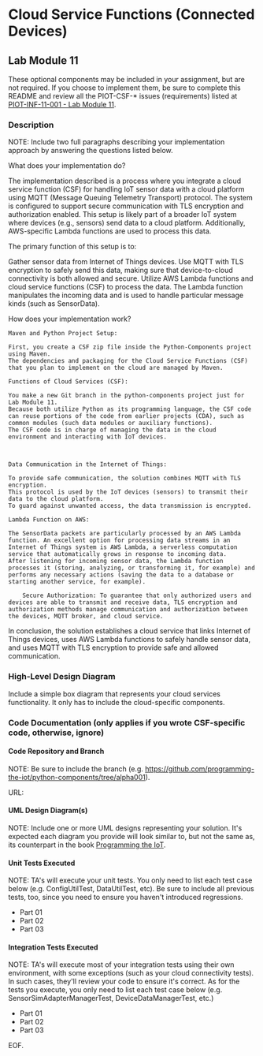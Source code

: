 # Cloud Service Functions (Connected Devices)

## Lab Module 11

These optional components may be included in your assignment, but are not required. If you choose to implement them, be sure to complete this README and review all the PIOT-CSF-* issues (requirements) listed at [PIOT-INF-11-001 - Lab Module 11](https://github.com/orgs/programming-the-iot/projects/1#column-10488514).

### Description

NOTE: Include two full paragraphs describing your implementation approach by answering the questions listed below.

What does your implementation do? 

The implementation described is a process where you integrate a cloud service function (CSF) for handling IoT sensor data with a cloud platform using 
MQTT (Message Queuing Telemetry Transport) protocol. The system is configured to support secure communication with TLS encryption and authorization enabled. This setup is likely part of a broader IoT system where devices (e.g., sensors) send data to a cloud platform. 
Additionally, AWS-specific Lambda functions are used to process this data.

The primary function of this setup is to:

Gather sensor data from Internet of Things devices.
Use MQTT with TLS encryption to safely send this data, making sure that device-to-cloud connectivity is both allowed and secure.
Utilize AWS Lambda functions and cloud service functions (CSF) to process the data. The Lambda function manipulates the incoming data and is used to handle particular message kinds (such as SensorData).


How does your implementation work?

    Maven and Python Project Setup:

    First, you create a CSF zip file inside the Python-Components project using Maven. 
    The dependencies and packaging for the Cloud Service Functions (CSF) that you plan to implement on the cloud are managed by Maven.

    Functions of Cloud Services (CSF):

    You make a new Git branch in the python-components project just for Lab Module 11. 
    Because both utilize Python as its programming language, the CSF code can reuse portions of the code from earlier projects (CDA), such as common modules (such data modules or auxiliary functions).
    The CSF code is in charge of managing the data in the cloud environment and interacting with IoT devices.



    Data Communication in the Internet of Things:

    To provide safe communication, the solution combines MQTT with TLS encryption. 
    This protocol is used by the IoT devices (sensors) to transmit their data to the cloud platform. 
    To guard against unwanted access, the data transmission is encrypted.

    Lambda Function on AWS:

    The SensorData packets are particularly processed by an AWS Lambda function. An excellent option for processing data streams in an Internet of Things system is AWS Lambda, a serverless computation service that automatically grows in response to incoming data.
    After listening for incoming sensor data, the Lambda function processes it (storing, analyzing, or transforming it, for example) and performs any necessary actions (saving the data to a database or starting another service, for example).

        Secure Authorization: To guarantee that only authorized users and devices are able to transmit and receive data, TLS encryption and authorization methods manage communication and authorization between the devices, MQTT broker, and cloud service.

In conclusion, the solution establishes a cloud service that links Internet of Things devices, 
uses AWS Lambda functions to safely handle sensor data, and uses MQTT with TLS encryption to provide safe and allowed communication.


### High-Level Design Diagram

Include a simple box diagram that represents your cloud services functionality. It only has to include the cloud-specific components.


### Code Documentation (only applies if you wrote CSF-specific code, otherwise, ignore)

#### Code Repository and Branch

NOTE: Be sure to include the branch (e.g. https://github.com/programming-the-iot/python-components/tree/alpha001).

URL: 

#### UML Design Diagram(s)

NOTE: Include one or more UML designs representing your solution. It's expected each
diagram you provide will look similar to, but not the same as, its counterpart in the
book [Programming the IoT](https://learning.oreilly.com/library/view/programming-the-internet/9781492081401/).


#### Unit Tests Executed

NOTE: TA's will execute your unit tests. You only need to list each test case below
(e.g. ConfigUtilTest, DataUtilTest, etc). Be sure to include all previous tests, too,
since you need to ensure you haven't introduced regressions.

- Part 01
- Part 02 
- Part 03 

#### Integration Tests Executed

NOTE: TA's will execute most of your integration tests using their own environment, with
some exceptions (such as your cloud connectivity tests). In such cases, they'll review
your code to ensure it's correct. As for the tests you execute, you only need to list each
test case below (e.g. SensorSimAdapterManagerTest, DeviceDataManagerTest, etc.)

- Part 01 
- Part 02 
- Part 03 

EOF.
